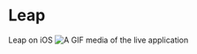 # Leap

Leap on iOS
![A GIF media of the live application](https://media2.giphy.com/media/JwwqLYXBA7tYjSZfdz/giphy.gif)